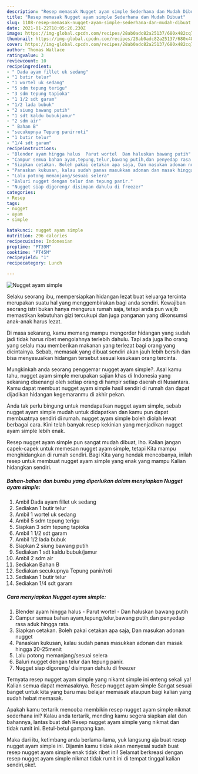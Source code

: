 ```yaml
---
description: "Resep memasak Nugget ayam simple Sederhana dan Mudah Dibuat"
title: "Resep memasak Nugget ayam simple Sederhana dan Mudah Dibuat"
slug: 1108-resep-memasak-nugget-ayam-simple-sederhana-dan-mudah-dibuat
date: 2021-01-22T18:05:26.230Z
image: https://img-global.cpcdn.com/recipes/28ab0adc82a25137/680x482cq70/nugget-ayam-simple-foto-resep-utama.jpg
thumbnail: https://img-global.cpcdn.com/recipes/28ab0adc82a25137/680x482cq70/nugget-ayam-simple-foto-resep-utama.jpg
cover: https://img-global.cpcdn.com/recipes/28ab0adc82a25137/680x482cq70/nugget-ayam-simple-foto-resep-utama.jpg
author: Thomas Wallace
ratingvalue: 3
reviewcount: 10
recipeingredient:
- " Dada ayam fillet uk sedang"
- "1 butir telur"
- "1 wortel uk sedang"
- "5 sdm tepung terigu"
- "3 sdm tepung tapioka"
- "1 1/2 sdt garam"
- "1/2 lada bubuk"
- "2 siung bawang putih"
- "1 sdt kaldu bubukjamur"
- "2 sdm air"
- " Bahan B"
- "secukupnya Tepung panirroti"
- "1 butir telur"
- "1/4 sdt garam"
recipeinstructions:
- "Blender ayam hingga halus  Parut wortel  Dan haluskan bawang putih"
- "Campur semua bahan ayam,tepung,telur,bawang putih,dan penyedap rasa aduk hingga rata."
- "Siapkan cetakan. Boleh pakai cetakan apa saja, Dan masukan adonan nugget"
- "Panaskan kukusan, kalau sudah panas masukkan adonan dan masak hingga 20-25menit"
- "Lalu potong memanjang/sesuai selera"
- "Baluri nugget dengan telur dan tepung panir."
- "Nugget siap digoreng/ disimpan dahulu di freezer"
categories:
- Resep
tags:
- nugget
- ayam
- simple

katakunci: nugget ayam simple 
nutrition: 296 calories
recipecuisine: Indonesian
preptime: "PT39M"
cooktime: "PT45M"
recipeyield: "1"
recipecategory: Lunch

---
```



![Nugget ayam simple](https://img-global.cpcdn.com/recipes/28ab0adc82a25137/680x482cq70/nugget-ayam-simple-foto-resep-utama.jpg)

Selaku seorang ibu, mempersiapkan hidangan lezat buat keluarga tercinta merupakan suatu hal yang menggembirakan bagi anda sendiri. Kewajiban seorang istri bukan hanya mengurus rumah saja, tetapi anda pun wajib memastikan kebutuhan gizi tercukupi dan juga panganan yang dikonsumsi anak-anak harus lezat.

Di masa  sekarang, kamu memang mampu mengorder hidangan yang sudah jadi tidak harus ribet mengolahnya terlebih dahulu. Tapi ada juga lho orang yang selalu mau memberikan makanan yang terlezat bagi orang yang dicintainya. Sebab, memasak yang dibuat sendiri akan jauh lebih bersih dan bisa menyesuaikan hidangan tersebut sesuai kesukaan orang tercinta. 



Mungkinkah anda seorang penggemar nugget ayam simple?. Asal kamu tahu, nugget ayam simple merupakan sajian khas di Indonesia yang sekarang disenangi oleh setiap orang di hampir setiap daerah di Nusantara. Kamu dapat membuat nugget ayam simple hasil sendiri di rumah dan dapat dijadikan hidangan kegemaranmu di akhir pekan.

Anda tak perlu bingung untuk mendapatkan nugget ayam simple, sebab nugget ayam simple mudah untuk didapatkan dan kamu pun dapat membuatnya sendiri di rumah. nugget ayam simple boleh diolah lewat berbagai cara. Kini telah banyak resep kekinian yang menjadikan nugget ayam simple lebih enak.

Resep nugget ayam simple pun sangat mudah dibuat, lho. Kalian jangan capek-capek untuk memesan nugget ayam simple, tetapi Kita mampu menghidangkan di rumah sendiri. Bagi Kita yang hendak mencobanya, inilah resep untuk membuat nugget ayam simple yang enak yang mampu Kalian hidangkan sendiri.

<!--inarticleads1-->

##### Bahan-bahan dan bumbu yang diperlukan dalam menyiapkan Nugget ayam simple:

1. Ambil  Dada ayam fillet uk sedang
1. Sediakan 1 butir telur
1. Ambil 1 wortel uk sedang
1. Ambil 5 sdm tepung terigu
1. Siapkan 3 sdm tepung tapioka
1. Ambil 1 1/2 sdt garam
1. Ambil 1/2 lada bubuk
1. Siapkan 2 siung bawang putih
1. Sediakan 1 sdt kaldu bubuk/jamur
1. Ambil 2 sdm air
1. Sediakan  Bahan B
1. Sediakan secukupnya Tepung panir/roti
1. Sediakan 1 butir telur
1. Sediakan 1/4 sdt garam




<!--inarticleads2-->

##### Cara menyiapkan Nugget ayam simple:

1. Blender ayam hingga halus  - Parut wortel  - Dan haluskan bawang putih
1. Campur semua bahan ayam,tepung,telur,bawang putih,dan penyedap rasa aduk hingga rata.
1. Siapkan cetakan. Boleh pakai cetakan apa saja, Dan masukan adonan nugget
1. Panaskan kukusan, kalau sudah panas masukkan adonan dan masak hingga 20-25menit
1. Lalu potong memanjang/sesuai selera
1. Baluri nugget dengan telur dan tepung panir.
1. Nugget siap digoreng/ disimpan dahulu di freezer




Ternyata resep nugget ayam simple yang nikamt simple ini enteng sekali ya! Kalian semua dapat memasaknya. Resep nugget ayam simple Sangat sesuai banget untuk kita yang baru mau belajar memasak ataupun bagi kalian yang sudah hebat memasak.

Apakah kamu tertarik mencoba membikin resep nugget ayam simple nikmat sederhana ini? Kalau anda tertarik, mending kamu segera siapkan alat dan bahannya, lantas buat deh Resep nugget ayam simple yang nikmat dan tidak rumit ini. Betul-betul gampang kan. 

Maka dari itu, ketimbang anda berlama-lama, yuk langsung aja buat resep nugget ayam simple ini. Dijamin kamu tiidak akan menyesal sudah buat resep nugget ayam simple enak tidak ribet ini! Selamat berkreasi dengan resep nugget ayam simple nikmat tidak rumit ini di tempat tinggal kalian sendiri,oke!.

